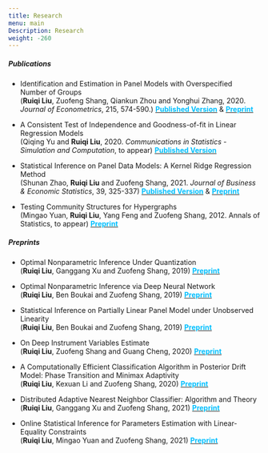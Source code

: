```yaml
---
title: Research
menu: main
Description: Research
weight: -260
---
```

##### Publications
<p style='text-align: justify;'>


- Identification and Estimation in Panel Models with Overspecified Number of Groups<br> (**Ruiqi Liu**, Zuofeng Shang, Qiankun Zhou and Yonghui Zhang, 2020. <i>Journal of Econometrics</i>, 215, 574-590.) <a href="https://www.sciencedirect.com/science/article/abs/pii/S0304407619302118" target="_blank"><span style="color:#00BFFF">**Published Version**</span></a> & <a href="https://www.dropbox.com/s/3plhifghgqcyn20/Revision_3ndRound_09232019_Final.pdf?dl=0
" target="_blank"><span style="color:#00BFFF">**Preprint**</span></a>

- A Consistent Test of Independence and Goodness-of-fit in Linear Regression Models<br>  (Qiqing Yu and **Ruiqi Liu**, 2020.   <i>Communications in Statistics - Simulation and Computation</i>, to appear) <a href="https://www.tandfonline.com/doi/abs/10.1080/03610918.2020.1728316?journalCode=lssp20" target="_blank"><span style="color:#00BFFF">**Published Version**</span></a>

- Statistical Inference on Panel Data Models: A Kernel Ridge Regression Method<br>
(Shunan Zhao, **Ruiqi Liu** and Zuofeng Shang, 2021. <i>Journal of Business & Economic Statistics</i>, 39, 325-337) <a href="https://amstat.tandfonline.com/doi/abs/10.1080/07350015.2019.1660176?journalCode=ubes20#.XZJLoUZKiHs
" target="_blank"><span style="color:#00BFFF">**Published Version**</span></a> & <a href="https://www.dropbox.com/s/7p8xpjisgbqa52n/ZLS2018_JBES_All.pdf?dl=0
" target="_blank"><span style="color:#00BFFF">**Preprint**</span></a>

- Testing Community Structures for Hypergraphs<br> (Mingao Yuan, **Ruiqi Liu**, Yang Feng and Zuofeng Shang, 2012. Annals of Statistics, to appear) <a href="https://arxiv.org/abs/1810.04617
" target="_blank"><span style="color:#00BFFF">**Preprint**</span></a>

##### Preprints
<p style='text-align: justify;'>


- Optimal Nonparametric Inference Under Quantization<br> (**Ruiqi Liu**, Ganggang Xu and Zuofeng Shang, 2019)  <a href="https://arxiv.org/abs/1901.08571" target="_blank"><span style="color:#00BFFF">**Preprint**</span></a>

- Optimal Nonparametric Inference via Deep Neural Network<br> (**Ruiqi Liu**, Ben Boukai and Zuofeng Shang, 2019) <a href="https://arxiv.org/abs/1902.01687" target="_blank"><span style="color:#00BFFF">**Preprint**</span></a>

- Statistical Inference on Partially Linear Panel Model under Unobserved Linearity<br> (**Ruiqi Liu**, Ben Boukai and Zuofeng Shang, 2019) <a href="https://arxiv.org/abs/1911.08830" target="_blank"><span style="color:#00BFFF">**Preprint**</span></a>

- On Deep Instrument Variables Estimate<br> (**Ruiqi Liu**, Zuofeng Shang and Guang Cheng, 2020) <a href="https://arxiv.org/abs/2004.14954" target="_blank"><span style="color:#00BFFF">**Preprint**</span></a>

- A Computationally Efficient Classification Algorithm in Posterior Drift Model: Phase Transition and Minimax Adaptivity<br> (**Ruiqi Liu**, Kexuan Li and Zuofeng Shang, 2020) <a href="https://arxiv.org/abs/2011.04147" target="_blank"><span style="color:#00BFFF">**Preprint**</span></a>

- Distributed Adaptive Nearest Neighbor Classifier: Algorithm and Theory
<br> (**Ruiqi Liu**, Ganggang Xu and Zuofeng Shang, 2021) <a href="https://arxiv.org/abs/2105.09788" target="_blank"><span style="color:#00BFFF">**Preprint**</span></a>

- Online Statistical Inference for Parameters Estimation with Linear-Equality Constraints
<br> (**Ruiqi Liu**, Mingao Yuan and Zuofeng Shang, 2021) <a href="https://arxiv.org/abs/2105.10315" target="_blank"><span style="color:#00BFFF">**Preprint**</span></a>
